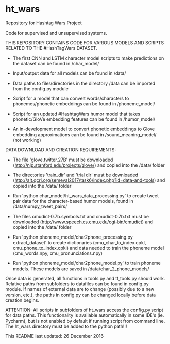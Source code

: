 # ht_wars
Repository for Hashtag Wars Project

Code for supervised and unsupervised systems.

THIS REPOSITORY CONTAINS CODE FOR VARIOUS MODELS AND SCRIPTS RELATED TO THE #HashTagWars DATASET.

- The first CNN and LSTM character model scripts to make predictions on the dataset can be found in /char_model/

- Input/output data for all models can be found in /data/

- Data paths to files/directories in the directory /data can be imported from the config.py module

- Script for a model that can convert words/characters to phonemes/phonetic embeddings can be found in /phoneme_model/

- Script for an updated #HashtagWars humor model that takes phonetic/GloVe embedding features can be found in /humor_model/

- An in-development model to convert phonetic embeddings to Glove embedding approximations can be found in /sound_meaning_model/ (not working)


DATA DOWNLOAD AND CREATION REQUIREMENTS:

- The file 'glove.twitter.27B' must be downloaded (http://nlp.stanford.edu/projects/glove/) and copied into the /data/ folder

- The directories 'train_dir' and 'trial dir' must be downloaded (http://alt.qcri.org/semeval2017/task6/index.php?id=data-and-tools)
    and copied into the /data/ folder

- Run 'python char_model/ht_wars_data_processing.py' to create tweet pair data for the character-based humor models, found in /data/numpy_tweet_pairs/

- The files cmudict-0.7b.symbols.txt and cmudict-0.7b.txt must be downloaded (http://www.speech.cs.cmu.edu/cgi-bin/cmudict) and copied into the /data/ folder

- Run 'python phoneme_model/char2phone_processing.py extract_dataset' to create dictionaries (cmu_char_to_index.cpkl, cmu_phone_to_index.cpkl)
    and data needed to train the phoneme model (cmu_words.npy, cmu_pronunciations.npy)

- Run 'python phoneme_model/char2phone_model.py' to train phoneme models. These models are saved in /data/char_2_phone_models/

Once data is generated, all functions in tools.py and tf_tools.py should work. Relative paths from subfolders to datafiles can be found in config.py module.
If names of external data are to change (possibly due to a new version, etc.), the paths in config.py can be changed locally before data creation begins.

ATTENTION: All scripts in subfolders of ht_wars access the config.py script for data paths. This functionality is available automatically in some IDE's (ie. Pycharm),
but is not enabled by default if running script from command line. The ht_wars directory must be added to the python path!!!

This README last updated: 26 December 2016